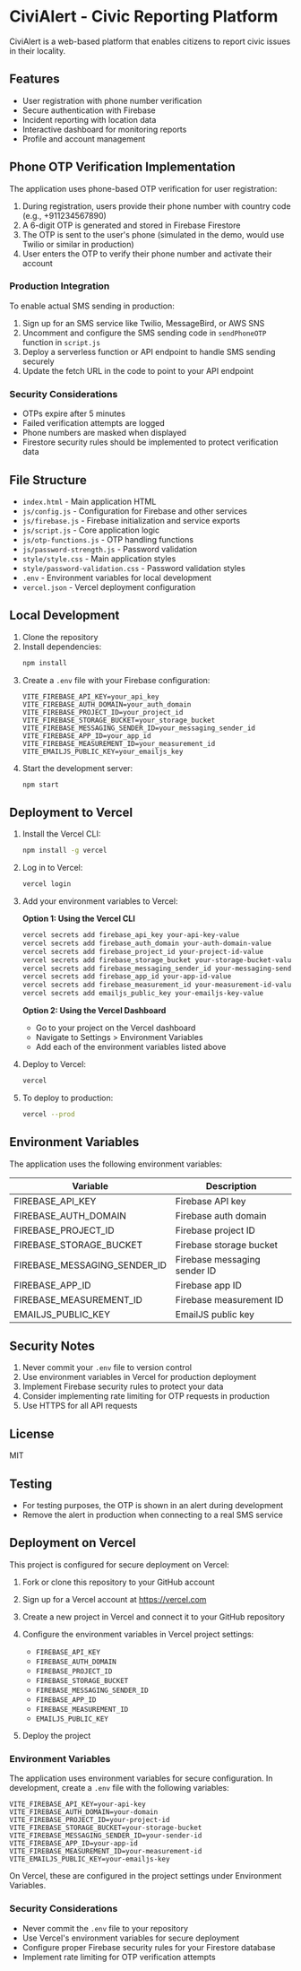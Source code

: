 # CiviAlert - Civic Reporting Platform

CiviAlert is a web-based platform that enables citizens to report civic issues in their locality.

## Features

- User registration with phone number verification
- Secure authentication with Firebase
- Incident reporting with location data
- Interactive dashboard for monitoring reports
- Profile and account management

## Phone OTP Verification Implementation

The application uses phone-based OTP verification for user registration:

1. During registration, users provide their phone number with country code (e.g., +911234567890)
2. A 6-digit OTP is generated and stored in Firebase Firestore
3. The OTP is sent to the user's phone (simulated in the demo, would use Twilio or similar in production)
4. User enters the OTP to verify their phone number and activate their account

### Production Integration

To enable actual SMS sending in production:

1. Sign up for an SMS service like Twilio, MessageBird, or AWS SNS
2. Uncomment and configure the SMS sending code in `sendPhoneOTP` function in `script.js`
3. Deploy a serverless function or API endpoint to handle SMS sending securely
4. Update the fetch URL in the code to point to your API endpoint

### Security Considerations

- OTPs expire after 5 minutes
- Failed verification attempts are logged
- Phone numbers are masked when displayed
- Firestore security rules should be implemented to protect verification data

## File Structure

- `index.html` - Main application HTML
- `js/config.js` - Configuration for Firebase and other services
- `js/firebase.js` - Firebase initialization and service exports
- `js/script.js` - Core application logic
- `js/otp-functions.js` - OTP handling functions
- `js/password-strength.js` - Password validation
- `style/style.css` - Main application styles
- `style/password-validation.css` - Password validation styles
- `.env` - Environment variables for local development
- `vercel.json` - Vercel deployment configuration

## Local Development

1. Clone the repository
2. Install dependencies:
   ```bash
   npm install
   ```
3. Create a `.env` file with your Firebase configuration:
   ```
   VITE_FIREBASE_API_KEY=your_api_key
   VITE_FIREBASE_AUTH_DOMAIN=your_auth_domain
   VITE_FIREBASE_PROJECT_ID=your_project_id
   VITE_FIREBASE_STORAGE_BUCKET=your_storage_bucket
   VITE_FIREBASE_MESSAGING_SENDER_ID=your_messaging_sender_id
   VITE_FIREBASE_APP_ID=your_app_id
   VITE_FIREBASE_MEASUREMENT_ID=your_measurement_id
   VITE_EMAILJS_PUBLIC_KEY=your_emailjs_key
   ```
4. Start the development server:
   ```bash
   npm start
   ```

## Deployment to Vercel

1. Install the Vercel CLI:

   ```bash
   npm install -g vercel
   ```

2. Log in to Vercel:

   ```bash
   vercel login
   ```

3. Add your environment variables to Vercel:

   **Option 1: Using the Vercel CLI**

   ```bash
   vercel secrets add firebase_api_key your-api-key-value
   vercel secrets add firebase_auth_domain your-auth-domain-value
   vercel secrets add firebase_project_id your-project-id-value
   vercel secrets add firebase_storage_bucket your-storage-bucket-value
   vercel secrets add firebase_messaging_sender_id your-messaging-sender-id-value
   vercel secrets add firebase_app_id your-app-id-value
   vercel secrets add firebase_measurement_id your-measurement-id-value
   vercel secrets add emailjs_public_key your-emailjs-key-value
   ```

   **Option 2: Using the Vercel Dashboard**

   - Go to your project on the Vercel dashboard
   - Navigate to Settings > Environment Variables
   - Add each of the environment variables listed above

4. Deploy to Vercel:

   ```bash
   vercel
   ```

5. To deploy to production:
   ```bash
   vercel --prod
   ```

## Environment Variables

The application uses the following environment variables:

| Variable                     | Description                  |
| ---------------------------- | ---------------------------- |
| FIREBASE_API_KEY             | Firebase API key             |
| FIREBASE_AUTH_DOMAIN         | Firebase auth domain         |
| FIREBASE_PROJECT_ID          | Firebase project ID          |
| FIREBASE_STORAGE_BUCKET      | Firebase storage bucket      |
| FIREBASE_MESSAGING_SENDER_ID | Firebase messaging sender ID |
| FIREBASE_APP_ID              | Firebase app ID              |
| FIREBASE_MEASUREMENT_ID      | Firebase measurement ID      |
| EMAILJS_PUBLIC_KEY           | EmailJS public key           |

## Security Notes

1. Never commit your `.env` file to version control
2. Use environment variables in Vercel for production deployment
3. Implement Firebase security rules to protect your data
4. Consider implementing rate limiting for OTP requests in production
5. Use HTTPS for all API requests

## License

MIT

## Testing

- For testing purposes, the OTP is shown in an alert during development
- Remove the alert in production when connecting to a real SMS service

## Deployment on Vercel

This project is configured for secure deployment on Vercel:

1. Fork or clone this repository to your GitHub account
2. Sign up for a Vercel account at https://vercel.com
3. Create a new project in Vercel and connect it to your GitHub repository
4. Configure the environment variables in Vercel project settings:

   - `FIREBASE_API_KEY`
   - `FIREBASE_AUTH_DOMAIN`
   - `FIREBASE_PROJECT_ID`
   - `FIREBASE_STORAGE_BUCKET`
   - `FIREBASE_MESSAGING_SENDER_ID`
   - `FIREBASE_APP_ID`
   - `FIREBASE_MEASUREMENT_ID`
   - `EMAILJS_PUBLIC_KEY`

5. Deploy the project

### Environment Variables

The application uses environment variables for secure configuration. In development, create a `.env` file with the following variables:

```
VITE_FIREBASE_API_KEY=your-api-key
VITE_FIREBASE_AUTH_DOMAIN=your-domain
VITE_FIREBASE_PROJECT_ID=your-project-id
VITE_FIREBASE_STORAGE_BUCKET=your-storage-bucket
VITE_FIREBASE_MESSAGING_SENDER_ID=your-sender-id
VITE_FIREBASE_APP_ID=your-app-id
VITE_FIREBASE_MEASUREMENT_ID=your-measurement-id
VITE_EMAILJS_PUBLIC_KEY=your-emailjs-key
```

On Vercel, these are configured in the project settings under Environment Variables.

### Security Considerations

- Never commit the `.env` file to your repository
- Use Vercel's environment variables for secure deployment
- Configure proper Firebase security rules for your Firestore database
- Implement rate limiting for OTP verification attempts
